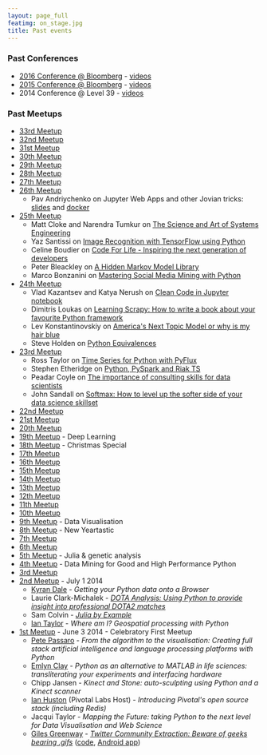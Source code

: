 ```yaml
---
layout: page_full
featimg: on_stage.jpg
title: Past events
---
```


### Past Conferences
* [2016 Conference @ Bloomberg](http://pydata.org/london2016/) - [videos](https://www.youtube.com/playlist?list=PLGVZCDnMOq0qfJkoiFj-hN7lSHgQzXtqQ)
* [2015 Conference @ Bloomberg](http://pydata.org/london2015/) - [videos](https://www.youtube.com/playlist?list=PLGVZCDnMOq0q6hrjJA56bq18eHtGusYJK)
* 2014 Conference @ Level 39 - [videos](https://www.youtube.com/playlist?list=PLGVZCDnMOq0pKUUMthfbXufGxA5avFRWt)

### Past Meetups
* [33rd Meetup](https://www.meetup.com/PyData-London-Meetup/events/238441890/)
* [32nd Meetup](https://www.meetup.com/PyData-London-Meetup/events/237911086/)
* [31st Meetup](https://www.meetup.com/PyData-London-Meetup/events/237151558/)
* [30th Meetup](https://www.meetup.com/PyData-London-Meetup/events/236523797/)
* [29th Meetup](https://www.meetup.com/PyData-London-Meetup/events/235429712/)
* [28th Meetup](https://www.meetup.com/PyData-London-Meetup/events/234828438/)
* [27th Meetup](https://www.meetup.com/PyData-London-Meetup/events/234100340/)
* [26th Meetup](https://www.meetup.com/PyData-London-Meetup/events/233441395/)
  * Pav Andriychenko on Jupyter Web Apps and other Jovian tricks: [slides](https://github.com/rs2/pydata-sep-2016-talk/blob/master/docker/notebooks/slides.ipynb) and [docker](https://github.com/rs2/pydata-sep-2016-talk/tree/master/docker)
* [25th Meetup](http://www.meetup.com/PyData-London-Meetup/events/232533453/)
  * Matt Cloke and Narendra Tumkur on [The Science and Art of Systems Engineering](https://github.com/clokey/pydata_london_meetup/)
  * Yaz Santissi on [Image Recognition with TensorFlow using Python](http://www.slideshare.net/YazSantissi/image-recognition-with-tensorflow)
  * Celine Boudier on [Code For Life - Inspiring the next generation of developers](https://www.codeforlife.education/)
  * Peter Bleackley on [A Hidden Markov Model Library](http://www.slideshare.net/PeterBleackley/a-hidden-markov-model-library-64653215)
  * Marco Bonzanini on [Mastering Social Media Mining with Python](https://speakerdeck.com/marcobonzanini/mastering-social-media-mining-with-python)
* [24th Meetup](http://www.meetup.com/PyData-London-Meetup/events/231933936/)
  * Vlad Kazantsev and Katya Nerush on [Clean Code in Jupyter notebook](http://www.slideshare.net/katenerush/clean-code-in-jupyter-notebooks) 
  * Dimitris Loukas on [Learning Scrapy: How to write a book about your favourite Python framework](http://www.slideshare.net/dimitrioskouzisloukas/learning-scrapy-how-to-write-a-book-about-your-favourite-python-framework)
  * Lev Konstantinovskiy on [America's Next Topic Model or why is my hair blue](https://speakerdeck.com/tmylk/americas-next-topic-model-lightning-talk-5-mins)
  * Steve Holden on [Python Equivalences](https://github.com/steveholden/pydentities)
* [23rd Meetup](http://www.meetup.com/PyData-London-Meetup/events/231094316/)
  * Ross Taylor on [Time Series for Python with PyFlux](https://github.com/RJT1990/talks/blob/master/PyDataTimeSeriesTalk.ipynb)
  * Stephen Etheridge on [Python, PySpark and Riak TS](http://files.meetup.com/14064142/pydata-presentation.pdf)
  * Peadar Coyle on [The importance of consulting skills for data scientists](https://slides.com/springcoil/data-science-and-strategy)
  * John Sandall on [Softmax: How to level up the softer side of your data science skillset](https://github.com/john-sandall/data-talks/blob/master/PyData%20June%202016%20-%20Soft%20Skills.pdf)
* [22nd Meetup](http://www.meetup.com/PyData-London-Meetup/events/229812826/)
* [21st Meetup](http://www.meetup.com/PyData-London-Meetup/events/228736968/)
* [20th Meetup](http://www.meetup.com/PyData-London-Meetup/events/228083800/)
* [19th Meetup](http://www.meetup.com/PyData-London-Meetup/events/227267769/) - Deep Learning
* [18th Meetup](http://www.meetup.com/PyData-London-Meetup/events/226630793/) - Christmas Special
* [17th Meetup](http://www.meetup.com/PyData-London-Meetup/events/226075998/)
* [16th Meetup](http://www.meetup.com/PyData-London-Meetup/events/225062678/)
* [15th Meetup](http://www.meetup.com/PyData-London-Meetup/events/224422193/)
* [14th Meetup](http://www.meetup.com/PyData-London-Meetup/events/223922716/)
* [13th Meetup](http://www.meetup.com/PyData-London-Meetup/events/223254354/)
* [12th Meetup](http://www.meetup.com/PyData-London-Meetup/events/221724779/)
* [11th Meetup](http://www.meetup.com/PyData-London-Meetup/events/221123220/)
* [10th Meetup](http://www.meetup.com/PyData-London-Meetup/events/220345202/)
* [9th Meetup](http://www.meetup.com/PyData-London-Meetup/events/219673497/) - Data Visualisation
* [8th Meetup](http://www.meetup.com/PyData-London-Meetup/events/219103836/) - New Yeartastic
* [7th Meetup](http://www.meetup.com/PyData-London-Meetup/events/218596642/)
* [6th Meetup](http://www.meetup.com/PyData-London-Meetup/events/212940392/)
* [5th Meetup](http://www.meetup.com/PyData-London-Meetup/events/206993792/) - Julia & genetic analysis
* [4th Meetup](http://www.meetup.com/PyData-London-Meetup/events/201507442/) - Data Mining for Good and High Performance Python
* [3rd Meetup](http://www.meetup.com/PyData-London-Meetup/events/195016072/)
* [2nd Meetup](http://www.meetup.com/PyData-London-Meetup/events/189541462/) - July 1 2014
  * [Kyran Dale](http://kyrandale.com) - *Getting your Python data onto a Browser*
  * Laurie Clark-Michalek - [*DOTA Analysis: Using Python to provide insight into professional DOTA2 matches*](http://www.generictestdomain.net/pydata_july.slides.html)
  * Sam Colvin - [*Julia by Example*](http://nbviewer.ipython.org/github/samuelcolvin/julia-slideshow/blob/master/Lightning%20Julia.ipynb)
  * [Ian Taylor](http://www.flyingbinary.com) - *Where am I? Geospatial processing with Python*
* [1st Meetup](http://www.meetup.com/PyData-London-Meetup/events/179396812/) - June 3 2014 - Celebratory First Meetup
  * [Pete Passaro](https://twitter.com/NousExMachina) - *From the algorithm to the visualisation: Creating full stack artificial intelligence and language processing platforms with Python*
  * [Emlyn Clay](https://twitter.com/emlynclay) - *Python as an alternative to MATLAB in life sciences: transliterating your experiments and interfacing hardware*
  * Chipp Jansen - *Kinect and Stone: auto-sculpting using Python and a Kinect scanner*
  * [Ian Huston](https://twitter.com/ianhuston) (Pivotal Labs Host) - *Introducing Pivotal's open source stack (including Redis)*
  * Jacqui Taylor - *Mapping the Future: taking Python to the next level for Data Visualisation and Web Science*
  * [Giles Greenway](http://big-social-data.net) - [*Twitter Community Extraction: Beware of geeks bearing .gifs*](http://www.slideshare.net/kingsBSD/twitter-35215472) ([code](https://github.com/kingsBSD/), [Android app](http://kingsbsd.github.io/MobileMiner/))
